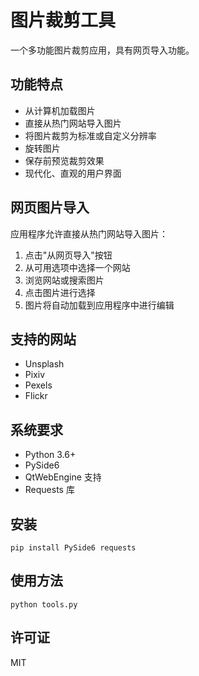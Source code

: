 # 图片裁剪工具

一个多功能图片裁剪应用，具有网页导入功能。

## 功能特点

- 从计算机加载图片
- 直接从热门网站导入图片
- 将图片裁剪为标准或自定义分辨率
- 旋转图片
- 保存前预览裁剪效果
- 现代化、直观的用户界面

## 网页图片导入

应用程序允许直接从热门网站导入图片：

1. 点击"从网页导入"按钮
2. 从可用选项中选择一个网站
3. 浏览网站或搜索图片
4. 点击图片进行选择
5. 图片将自动加载到应用程序中进行编辑

## 支持的网站

- Unsplash
- Pixiv
- Pexels
- Flickr

## 系统要求

- Python 3.6+
- PySide6
- QtWebEngine 支持
- Requests 库

## 安装

```
pip install PySide6 requests
```

## 使用方法

```
python tools.py
```

## 许可证

MIT